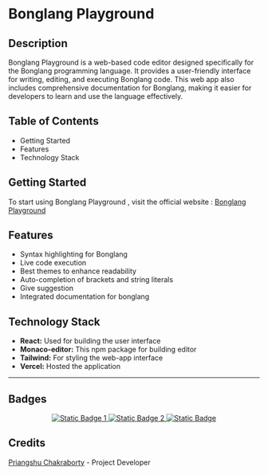 # Bonglang Playground

## Description

Bonglang Playground is a web-based code editor designed specifically for the Bonglang programming language. It provides a user-friendly interface for writing, editing, and executing Bonglang code. This web app also includes comprehensive documentation for Bonglang, making it easier for developers to learn and use the language effectively.

## Table of Contents

- Getting Started
- Features
- Technology Stack

## Getting Started
To start using Bonglang Playground , visit the official website : [Bonglang Playground](https://bonglang.vercel.app/)


## Features

- Syntax highlighting for Bonglang
- Live code execution
- Best themes to enhance readability
- Auto-completion of brackets and string literals
- Give suggestion 
- Integrated documentation for bonglang

## Technology Stack

- **React:** Used for building the user interface
- **Monaco-editor:** This npm package for building editor
- **Tailwind:** For styling the web-app interface
- **Vercel:** Hosted the application

---
## Badges
<p align="center">
 <a href="https://github.com/PriangshuChakraborty/bonglang">
    <img alt="Static Badge 1" src="https://img.shields.io/badge/bonglang-github-green?style=flat&labelColor=000000">
 </a>
 <a href="https://bonglang.vercel.app/">
    <img alt="Static Badge 2" src="https://img.shields.io/badge/bonglang-website-orange?style=flat&labelColor=003C43">
 </a>
 <a href="https://www.linkedin.com/in/priangshu-chakraborty-4a94b3256/">
    <img alt="Static Badge" src="https://img.shields.io/badge/profile-linkedin-blue?style=flat&labelColor=481E14">
 </a>
</p>

## Credits

[Priangshu Chakraborty](https://github.com/PriangshuChakraborty) - Project Developer 
